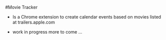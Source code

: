 #Movie Tracker
- Is a Chrome extension to create calendar events based on movies listed at trailers.apple.com

- work in progress more to come ...